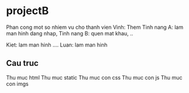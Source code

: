 # projectB

Phan cong mot so nhiem vu cho thanh vien 
Vinh: 
Them Tinh nang A: lam man hinh dang nhap,
Tinh nang B: quen mat khau, ..

Kiet: lam man hinh ....
Luan: lam man hinh

## Cau truc
Thu muc html
Thu muc static
Thu muc con css
Thu muc con js
Thu muc con imgs